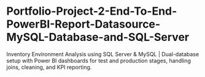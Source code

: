 # Portfolio-Project-2-End-To-End-PowerBI-Report-Datasource-MySQL-Database-and-SQL-Server
Inventory Environment Analysis using SQL Server &amp; MySQL | Dual-database setup with Power BI dashboards for test and production stages, handling joins, cleaning, and KPI reporting.
